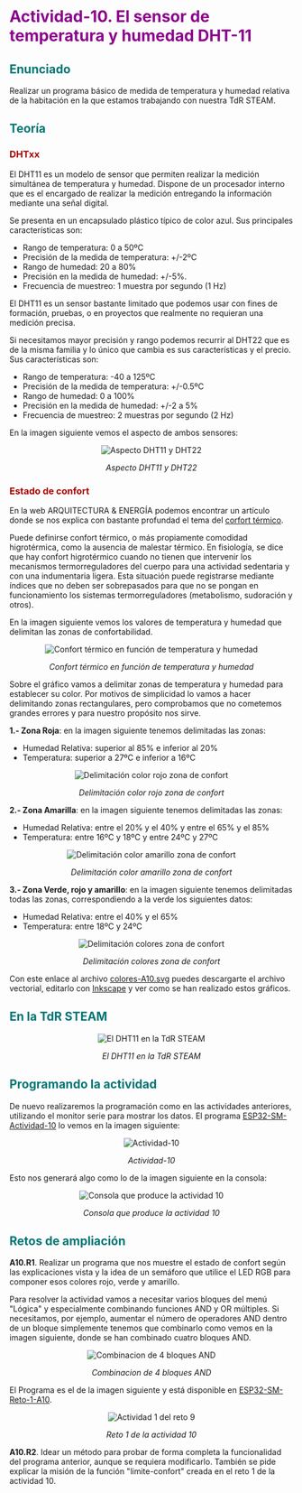 # <FONT COLOR=#8B008B>Actividad-10. El sensor de temperatura y humedad DHT-11</font>

## <FONT COLOR=#007575>Enunciado</font>
Realizar un programa básico de medida de temperatura y humedad relativa de la habitación en la que estamos trabajando con nuestra TdR STEAM.

## <FONT COLOR=#007575>Teoría</font>

### <FONT COLOR=#AA0000>DHTxx</font>
El DHT11 es un modelo de sensor que permiten realizar la medición simultánea de temperatura y humedad. Dispone de un procesador interno que es el encargado de realizar la medición entregando la información mediante una señal digital.

Se presenta en un encapsulado plástico típico de color azul. Sus principales características son:

* Rango de temperatura: 0 a 50ºC
* Precisión de la medida de temperatura: +/-2ºC
* Rango de humedad: 20 a 80%
* Precisión en la medida de humedad: +/-5%.
* Frecuencia de muestreo: 1 muestra por segundo (1 Hz)

El DHT11 es un sensor bastante limitado que podemos usar con fines de formación, pruebas, o en proyectos que realmente no requieran una medición precisa.

Si necesitamos mayor precisión y rango podemos recurrir al DHT22 que es de la misma familia y lo único que cambia es sus características y el precio. Sus características son:

* Rango de temperatura: -40 a 125ºC
* Precisión de la medida de temperatura: +/-0.5ºC
* Rango de humedad: 0 a 100%
* Precisión en la medida de humedad: +/-2 a 5%
* Frecuencia de muestreo: 2 muestras por segundo (2 Hz)

En la imagen siguiente vemos el aspecto de ambos sensores:

<center>

![Aspecto DHT11 y DHT22](../img/img/Actividad-10/DHTxx.png)

*Aspecto DHT11 y DHT22*

</center>

### <FONT COLOR=#AA0000>Estado de confort</font>
En la web ARQUITECTURA & ENERGÍA podemos encontrar un artículo donde se nos explica con bastante profundad el tema del [corfort térmico](http://www.arquitecturayenergia.cl/home/el-confort-termico/).

Puede definirse confort térmico, o más propiamente comodidad higrotérmica, como la ausencia de malestar térmico. En fisiología, se dice que hay confort higrotérmico cuando no tienen que intervenir los mecanismos termorreguladores del cuerpo para una actividad sedentaria y con una indumentaria ligera. Esta situación puede registrarse mediante índices que no deben ser sobrepasados para que no se pongan en funcionamiento los sistemas termorreguladores (metabolismo, sudoración y otros).

En la imagen siguiente vemos los valores de temperatura y humedad que delimitan las zonas de confortabilidad.

<center>

![Confort térmico en función de temperatura y humedad](../img/img/Actividad-10/zonas-confort.png)

*Confort térmico en función de temperatura y humedad*

</center>

Sobre el gráfico vamos a delimitar zonas de temperatura y humedad para establecer su color. Por motivos de simplicidad lo vamos a hacer delimitando zonas rectangulares, pero comprobamos que no cometemos grandes errores y para nuestro propósito nos sirve.

**1.- Zona Roja**: en la imagen siguiente tenemos delimitadas las zonas:

- Humedad Relativa: superior al 85% e inferior al 20%
- Temperatura: superior a 27ºC e inferior a 16ºC

<center>

![Delimitación color rojo zona de confort ](../img/img/Actividad-10/Confort-rojo.png)

*Delimitación color rojo zona de confort*

</center>

**2.- Zona Amarilla**: en la imagen siguiente tenemos delimitadas las zonas:

- Humedad Relativa: entre el 20% y el 40% y entre el 65% y el 85%
- Temperatura: entre 16ºC y 18ºC y entre 24ºC y 27ºC

<center>

![Delimitación color amarillo zona de confort ](../img/img/Actividad-10/Confort-amarillo.png)

*Delimitación color amarillo zona de confort*

</center>

**3.- Zona Verde, rojo y amarillo**: en la imagen siguiente tenemos delimitadas todas las zonas, correspondiendo a la verde los siguientes datos:

- Humedad Relativa: entre el 40% y el 65%
- Temperatura: entre 18ºC y 24ºC

<center>

![Delimitación colores zona de confort ](../img/img/Actividad-10/Confort-todos.png)

*Delimitación colores zona de confort*

</center>

Con este enlace al archivo [colores-A10.svg](../img/img/Reto-09/colores-R9.A1.svg) puedes descargarte el archivo vectorial, editarlo con [Inkscape](https://inkscape.org/) y ver como se han realizado estos gráficos.


## <FONT COLOR=#007575>En la TdR STEAM</font>

<center>

![El DHT11 en la TdR STEAM](../img/img/Actividad-10/DHT11-en-TdR.png)

*El DHT11 en la TdR STEAM*

</center>

## <FONT COLOR=#007575>Programando la actividad</font>
De nuevo realizaremos la programación como en las actividades anteriores, utilizando el monitor serie para mostrar los datos. El programa [ESP32-SM-Actividad-10](./programas/ESP32-SM-Actividad-10.abp) lo vemos en la imagen siguiente:

<center>

![Actividad-10](../img/img/Actividad-10/A10.png)

*Actividad-10*

</center>

Esto nos generará algo como lo de la imagen siguiente en la consola:

<center>

![Consola que produce la actividad 10](../img/img/Actividad-10/A10-consola.png)

*Consola que produce la actividad 10*

</center>

## <FONT COLOR=#007575>Retos de ampliación</font>

**A10.R1**. Realizar un programa que nos muestre el estado de confort según las explicaciones vista y la idea de un semáforo que utilice el LED RGB para componer esos colores rojo, verde y amarillo.

Para resolver la actividad vamos a necesitar varios bloques del menú "Lógica" y especialmente combinando funciones AND y OR múltiples. Si necesitamos, por ejemplo, aumentar el número de operadores AND dentro de un bloque simplemente tenemos que combinarlo como vemos en la imagen siguiente, donde se han combinado cuatro bloques AND.

<center>

![Combinacion de 4 bloques AND ](../img/img/Actividad-10/cuantro-AND.png)

*Combinacion de 4 bloques AND*

</center>

El Programa es el de la imagen siguiente y está disponible en [ESP32-SM-Reto-1-A10](./programas/ESP32-SM-Actividad-10-Reto-1.abp).

<center>

![Actividad 1 del reto 9](../img/img/Actividad-10/A10-R1.png)

*Reto 1 de la actividad 10*

</center>

**A10.R2**. Idear un método para probar de forma completa la funcionalidad del programa anterior, aunque se requiera modificarlo. También se pide explicar la misión de la función "limite-confort" creada en el reto 1 de la actividad 10.
